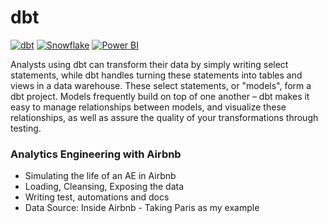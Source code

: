 # dbt
[![dbt](https://img.shields.io/badge/-dbt-FF694B?style=flat&logo=dbt&logoColor=white)](#)
[![Snowflake](https://img.shields.io/badge/Snowflake-29B5E8?logo=snowflake&logoColor=fff)](#)
[![Power BI](https://custom-icon-badges.demolab.com/badge/Power%20BI-F1C912?logo=power-bi&logoColor=fff)](#)


Analysts using dbt can transform their data by simply writing select statements, while dbt handles turning these statements into tables and views in a data warehouse.
These select statements, or "models", form a dbt project. Models frequently build on top of one another – dbt makes it easy to manage relationships between models, and visualize these relationships, as well as assure the quality of your transformations through testing.



### Analytics Engineering with Airbnb

- Simulating the life of an AE in Airbnb
- Loading, Cleansing, Exposing the data
- Writing test, automations and docs
- Data Source: Inside Airbnb - Taking Paris as my example


